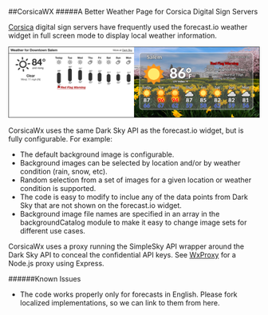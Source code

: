 ##CorsicaWX
#####A Better Weather Page for Corsica Digital Sign Servers 

[Corsica](https://github.com/mozilla/corsica-cli) digital sign servers have frequently used the forecast.io weather widget in full screen mode to display local weather information.  

![Sample Images](https://raw.githubusercontent.com/RAMilewski/CorsicaWx/master/graphics/images/CorsicaWxSample.png)



CorsicaWx uses the same Dark Sky API as the forecast.io widget, but is fully configurable.  For example:

  * The default background image is configurable.
  * Background images can be selected by location and/or by weather condition (rain, snow, etc).
  * Random selection from a set of images for a given location or weather condition is supported.
  * The code is easy to modify to inclue any of the data points from Dark Sky that are not shown on the forecast.io widget.
  * Background image file names are specified in an array in the backgroundCatalog module to make it easy to change image sets for different use cases.

CorsicaWx uses a proxy running the SimpleSky API wrapper around the Dark Sky API to conceal the confidential API keys.   See [WxProxy](https://github.com/RAMilewski/WxProxy) for a Node.js proxy using Express. 

######Known Issues
  * The code works properly only for forecasts in English. Please fork localized implementations, so we can link to them from here.
    


  







